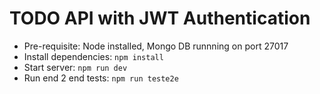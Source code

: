 TODO API with JWT Authentication
================================

- Pre-requisite: Node installed, Mongo DB runnning on port 27017
- Install dependencies: `npm install`
- Start server: `npm run dev`
- Run end 2 end tests: `npm run teste2e`